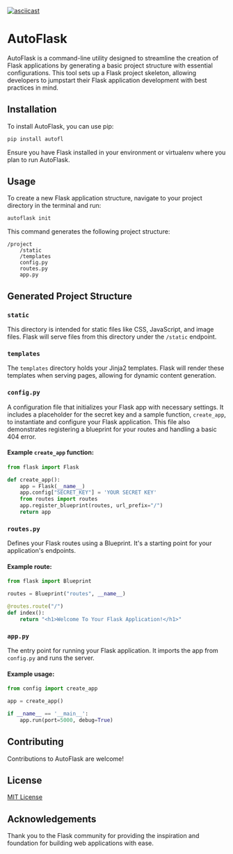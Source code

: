 [![asciicast](https://asciinema.org/a/MgPqnItiS0Fj9VCcpq1A1eJWo.svg)](https://asciinema.org/a/MgPqnItiS0Fj9VCcpq1A1eJWo)

# AutoFlask
AutoFlask is a command-line utility designed to streamline the creation of Flask applications by generating a basic project structure with essential configurations. This tool sets up a Flask project skeleton, allowing developers to jumpstart their Flask application development with best practices in mind.

## Installation

To install AutoFlask, you can use pip:

```bash
pip install autofl
```

Ensure you have Flask installed in your environment or virtualenv where you plan to run AutoFlask.

## Usage

To create a new Flask application structure, navigate to your project directory in the terminal and run:

```bash
autoflask init
```

This command generates the following project structure:

```
/project
    /static
    /templates
    config.py
    routes.py
    app.py
```

## Generated Project Structure

### `static`

This directory is intended for static files like CSS, JavaScript, and image files. Flask will serve files from this directory under the `/static` endpoint.

### `templates`

The `templates` directory holds your Jinja2 templates. Flask will render these templates when serving pages, allowing for dynamic content generation.

### `config.py`

A configuration file that initializes your Flask app with necessary settings. It includes a placeholder for the secret key and a sample function, `create_app`, to instantiate and configure your Flask application. This file also demonstrates registering a blueprint for your routes and handling a basic 404 error.

#### Example `create_app` function:

```python
from flask import Flask

def create_app():
    app = Flask(__name__)
    app.config["SECRET_KEY"] = 'YOUR SECRET KEY'
    from routes import routes
    app.register_blueprint(routes, url_prefix="/")
    return app
```

### `routes.py`

Defines your Flask routes using a Blueprint. It's a starting point for your application's endpoints.

#### Example route:

```python
from flask import Blueprint

routes = Blueprint("routes", __name__)

@routes.route("/")
def index():
    return "<h1>Welcome To Your Flask Application!</h1>"
```

### `app.py`

The entry point for running your Flask application. It imports the app from `config.py` and runs the server.

#### Example usage:

```python
from config import create_app

app = create_app()

if __name__ == '__main__':
    app.run(port=5000, debug=True)
```

## Contributing

Contributions to AutoFlask are welcome!

## License

[MIT License](LICENSE)

## Acknowledgements

Thank you to the Flask community for providing the inspiration and foundation for building web applications with ease.

